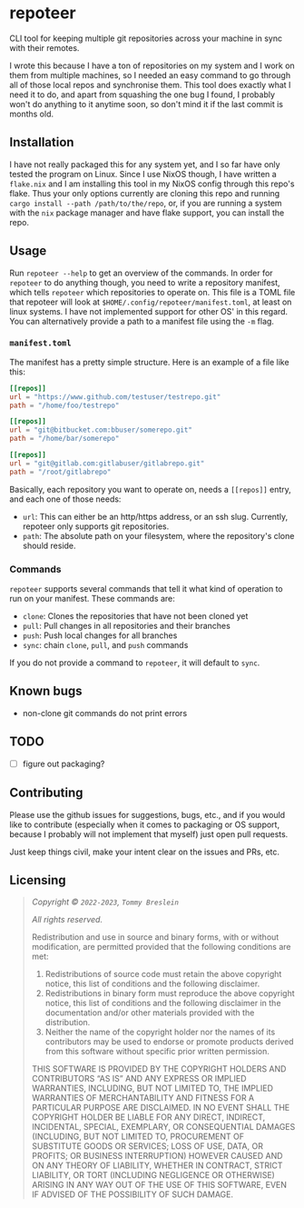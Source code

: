 # repoteer

CLI tool for keeping multiple git repositories across your machine in sync with their remotes.

I wrote this because I have a ton of repositories on my system and I work on them from multiple machines, so I needed an easy command to go through all of those local repos and synchronise them.
This tool does exactly what I need it to do, and apart from squashing the one bug I found, I probably won't do anything to it anytime soon, so don't mind it if the last commit is months old.

## Installation

I have not really packaged this for any system yet, and I so far have only tested the program on Linux.
Since I use NixOS though, I have written a `flake.nix` and I am installing this tool in my NixOS config through this repo's flake.
Thus your only options currently are cloning this repo and running `cargo install --path /path/to/the/repo`, or, if you are running a system with the `nix` package manager and have flake support, you can install the repo.

## Usage

Run `repoteer --help` to get an overview of the commands.
In order for `repoteer` to do anything though, you need to write a repository manifest, which tells `repoteer` which repositories to operate on.
This file is a TOML file that repoteer will look at `$HOME/.config/repoteer/manifest.toml`, at least on linux systems.
I have not implemented support for other OS' in this regard.
You can alternatively provide a path to a manifest file using the `-m` flag.

### `manifest.toml`

The manifest has a pretty simple structure.
Here is an example of a file like this:

```toml
[[repos]]
url = "https://www.github.com/testuser/testrepo.git"
path = "/home/foo/testrepo"

[[repos]]
url = "git@bitbucket.com:bbuser/somerepo.git"
path = "/home/bar/somerepo"

[[repos]]
url = "git@gitlab.com:gitlabuser/gitlabrepo.git"
path = "/root/gitlabrepo"
```

Basically, each repository you want to operate on, needs a `[[repos]]` entry, and each one of those needs:

- `url`: This can either be an http/https address, or an ssh slug.
  Currently, repoteer only supports git repositories.
- `path`: The absolute path on your filesystem, where the repository's clone should reside.

### Commands

`repoteer` supports several commands that tell it what kind of operation to run on your manifest.
These commands are:

- `clone`: Clones the repositories that have not been cloned yet
- `pull`: Pull changes in all repositories and their branches
- `push`: Push local changes for all branches
- `sync`: chain `clone`, `pull`, and `push` commands

If you do not provide a command to `repoteer`, it will default to `sync`.

## Known bugs

- non-clone git commands do not print errors

## TODO

- [ ] figure out packaging?

## Contributing

Please use the github issues for suggestions, bugs, etc., and if you would like to contribute (especially when it comes to packaging or OS support, because I probably will not implement that myself) just open pull requests.

Just keep things civil, make your intent clear on the issues and PRs, etc.

## Licensing

> _Copyright © `2022-2023`, `Tommy Breslein`_
>
> _All rights reserved._
>
> Redistribution and use in source and binary forms, with or without
> modification, are permitted provided that the following conditions are met:
>
> 1.  Redistributions of source code must retain the above copyright
>     notice, this list of conditions and the following disclaimer.
> 2.  Redistributions in binary form must reproduce the above copyright
>     notice, this list of conditions and the following disclaimer in the
>     documentation and/or other materials provided with the distribution.
> 3.  Neither the name of the copyright holder nor the
>     names of its contributors may be used to endorse or promote products
>     derived from this software without specific prior written permission.
>
> THIS SOFTWARE IS PROVIDED BY THE COPYRIGHT HOLDERS AND CONTRIBUTORS “AS IS” AND
> ANY EXPRESS OR IMPLIED WARRANTIES, INCLUDING, BUT NOT LIMITED TO, THE IMPLIED
> WARRANTIES OF MERCHANTABILITY AND FITNESS FOR A PARTICULAR PURPOSE ARE
> DISCLAIMED. IN NO EVENT SHALL THE COPYRIGHT HOLDER BE LIABLE FOR ANY
> DIRECT, INDIRECT, INCIDENTAL, SPECIAL, EXEMPLARY, OR CONSEQUENTIAL DAMAGES
> (INCLUDING, BUT NOT LIMITED TO, PROCUREMENT OF SUBSTITUTE GOODS OR SERVICES;
> LOSS OF USE, DATA, OR PROFITS; OR BUSINESS INTERRUPTION) HOWEVER CAUSED AND
> ON ANY THEORY OF LIABILITY, WHETHER IN CONTRACT, STRICT LIABILITY, OR TORT
> (INCLUDING NEGLIGENCE OR OTHERWISE) ARISING IN ANY WAY OUT OF THE USE OF THIS
> SOFTWARE, EVEN IF ADVISED OF THE POSSIBILITY OF SUCH DAMAGE.
